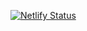 [![Netlify Status](https://api.netlify.com/api/v1/badges/5c4da99c-c307-462a-8585-ea71276cc90a/deploy-status)](https://app.netlify.com/sites/fastidious-cactus-371749/deploys)
